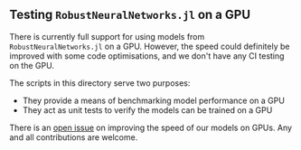 ## Testing `RobustNeuralNetworks.jl` on a GPU

There is currently full support for using models from `RobustNeuralNetworks.jl` on a GPU. However, the speed could definitely be improved with some code optimisations, and we don't have any CI testing on the GPU.

The scripts in this directory serve two purposes:
- They provide a means of benchmarking model performance on a GPU
- They act as unit tests to verify the models can be trained on a GPU

There is an [open issue](https://github.com/acfr/RobustNeuralNetworks.jl/issues/119) on improving the speed of our models on GPUs. Any and all contributions are welcome.